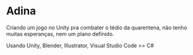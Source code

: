 # Adina

Criando um jogo no Unity pra combater o tédio da quarentena, não tenho muitas esperanças, nem um plano definido.

Usando Unity, Blender, Illustrator, Visual Studio Code >> C#